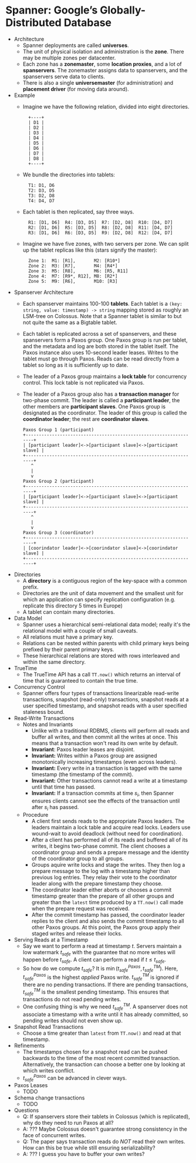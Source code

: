 # Spanner: Google’s Globally-Distributed Database
- Architecture
    - Spanner deployments are called __universes__.
    - The unit of physical isolation and administration is the __zone__. There
      may be multiple zones per datacenter.
    - Each zone has a __zonemaster__, some __location proxies__, and a lot of
      __spanservers__. The zonemaster assigns data to spanservers, and the
      spanservers serve data to clients.
    - There is also a single __universemaster__ (for administration) and
      __placement driver__ (for moving data around).
- Example
    - Imagine we have the following relation, divided into eight directories.

            +----+
            | D1 |
            | D2 |
            | D3 |
            | D4 |
            | D5 |
            | D6 |
            | D7 |
            | D8 |
            +----+

    - We bundle the directories into tablets:

            T1: D1, D6
            T2: D3, D5
            T3: D2, D8
            T4: D4, D7

    - Each tablet is then replicated, say three ways.

            R1: [D1, D6]  R4: [D3, D5]  R7: [D2, D8]  R10: [D4, D7]
            R2: [D1, D6]  R5: [D3, D5]  R8: [D2, D8]  R11: [D4, D7]
            R3: [D1, D6]  R6: [D3, D5]  R9: [D2, D8]  R12: [D4, D7]

    - Imagine we have five zones, with two servers per zone. We can split up
      the tablet replicas like this (stars signify the master):

            Zone 1:  M1: [R1],       M2: [R10*]
            Zone 2:  M3: [R7],       M4: [R4*]
            Zone 3:  M5: [R8],       M6: [R5, R11]
            Zone 4:  M7: [R9*, R12], M8: [R2*]
            Zone 5:  M9: [R6],       M10: [R3]
- Spanserver Architecture
    - Each spanserver maintains 100-100 __tablets__. Each tablet is a `(key:
      string, value: timestamp) -> string` mapping stored as roughly an LSM-tree
      on Colossus. Note that a Spanner tablet is similar to but not quite the
      same as a Bigtable tablet.
    - Each tablet is replicated across a set of spanservers, and these
      spanservers form a Paxos group. One Paxos group is run per tablet, and
      the metadata and log are both stored in the tablet itself. The Paxos
      instance also uses 10-second leader leases. Writes to the tablet must go
      through Paxos. Reads can be read directly from a tablet so long as it is
      sufficiently up to date.
    - The leader of a Paxos group maintains a __lock table__ for concurrency
      control. This lock table is not replicated via Paxos.
    - The leader of a Paxos group also has a __transaction manager__ for
      two-phase commit. The leader is called a __participant leader__, the
      other members are __participant slaves__. One Paxos group is designated
      as the coordinator. The leader of this group is called the __coordinator
      leader__; the rest are __coordinator slaves__.

          Paxos Group 1 (participant)
          +------------------------------------------------------------------+
          | [participant leader]<->[participant slave]<->[participant slave] |
          +------------------------------------------------------------------+
             ^
             |
             v
          Paxos Group 2 (participant)
          +------------------------------------------------------------------+
          | [participant leader]<->[participant slave]<->[participant slave] |
          +------------------------------------------------------------------+
             ^
             |
             v
          Paxos Group 3 (coordinator)
          +------------------------------------------------------------------+
          | [coorindator leader]<->[coorindator slave]<->[coorindator slave] |
          +------------------------------------------------------------------+

- Directories
    - A __directory__ is a contiguous region of the key-space with a common
      prefix.
    - Directories are the unit of data movement and the smallest unit for which
      an application can specify replication configuration (e.g. replicate this
      directory 5 times in Europe)
    - A tablet can contain many directories.
- Data Model
    - Spanner uses a hierarchical semi-relational data model; really it's the
      relational model with a couple of small caveats.
    - All relations must have a primary key.
    - Relations can be nested within parents with child primary keys being
      prefixed by their parent primary keys.
    - These hierarchical relations are stored with rows interleaved and within
      the same directory.
- TrueTime
    - The TrueTime API has a call `TT.now()` which returns an interval of time
      that is guaranteed to contain the true time.
- Concurrency Control
    - Spanner offers four types of transactions linearizable read-write
      transactions, snapshot (read-only) transactions, snapshot reads at a user
      specified timestamp, and snapshot reads with a user specified staleness
      bound.
- Read-Write Transactions
    - Notes and Invariants
        - Unlike with a traditional RDBMS, clients will perform all reads and
          buffer all writes, and then commit all the writes at once. This means
          that a transaction won't read its own write by default.
        - __Invariant__: Paxos leader leases are disjoint.
        - __Invariant:__ Writes within a Paxos group are assigned monotonically
          increasing timestamps (even across leaders).
        - __Invariant:__ Every write in a transaction is tagged with the same
          timestamp (the timestamp of the commit).
        - __Invariant:__ Other transactions cannot read a write at a timestamp
          until that time has passed.
        - __Invariant:__ If a transaction commits at time $s_i$, then Spanner
          ensures clients cannot see the effects of the transaction until after
          $s_i$ has passed.
    - Procedure
        - A client first sends reads to the appropriate Paxos leaders. The
          leaders maintain a lock table and acquire read locks. Leaders use
          wound-wait to avoid deadlock (without need for coordination).
        - After a client has performed all of its reads and buffered all of its
          writes, it begins two-phase commit. The client chooses a coordinator
          group and sends a prepare message and the identity of the coordinator
          group to all groups.
        - Groups aquire write locks and stage the writes. They then log a
          prepare message to the log with a timestamp higher than previous log
          entries. They relay their vote to the coordinator leader along with
          the prepare timestamp they choose.
        - The coordinator leader either aborts or chooses a commit timestamp
          greater than the prepare of all other groups and greater than the
          `latest` time produced by a `TT.now()` call made when the prepare
          request was received.
        - After the commit timestamp has passed, the coordinator leader replies
          to the client and also sends the commit timestamp to all other Paxos
          groups. At this point, the Paxos group apply their staged writes and
          release their locks.
- Serving Reads at a Timestamp
    - Say we want to perform a read at timestamp $t$. Servers maintain a low
      watermark $t_{safe}$ with the guarantee that no more writes will happen
      before $t_{safe}$. A client can perform a read if $t \leq t_{safe}$.
    - So how do we compute $t_{safe}$? It is
      $\min(t_{safe}^{Paxos}, t_{safe}^{TM})$. Here, $t_{safe}^{Paxos}$ is the
      highest _applied_ Paxos write. $t_{safe}^{TM}$ is ignored if there are no
      pending transactions.  If there are pending transactions, $t_{safe}^{TM}$
      is the smallest pending timestamp. This ensures that transactions do not
      read pending writes.
    - One confusing thing is why we need $t_{safe}^{TM}$. A spanserver does not
      associate a timestamp with a write until it has already committed, so
      pending writes should not even show up.
- Snapshot Read Transactions
    - Choose a time greater than `latest` from `TT.now()` and read at that
      timestamp.
- Refinements
    - The timestamps chosen for a snapshot read can be pushed backwards to the
      time of the most recent committed transaction. Alternatively, the
      transaction can choose a better one by looking at which writes conflict.
    - $t_{safe}^{Paxos}$ can be advanced in clever ways.
- Paxos Leases
    - TODO
- Schema change transactions
    - TODO
- Questions
    - Q: If spanservers store their tablets in Colossus (which is replicated),
      why do they need to run Paxos at all?
    - A: ??? Maybe Colossus doesn't guarantee strong consistency in the face of
      concurrent writes.
    - Q: The paper says transaction reads do _NOT_ read their own writes. How
      can this be true while still ensuring serializability?
    - A: ??? I guess you have to buffer your own writes?
